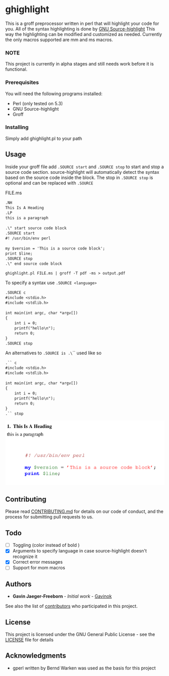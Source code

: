 # ghighlight

This is a groff preprocessor written in perl that will highlight your code for you. All of the syntax highlighting is done by [GNU Source-highlight](https://www.gnu.org/software/src-highlite/#mozTocId323328) This way the highlighting can be modified and customized as needed. Currently the only macros supported are mm and ms macros.


### NOTE

This project is currently in alpha stages and still needs work before it is functional.

### Prerequisites

You will need the following programs installed:

- Perl (only tested on 5.3)
- GNU Source-highlight
- Groff


### Installing

Simply add ghighlight.pl to your path 

## Usage

Inside your groff file add `.SOURCE start`  and `.SOURCE stop` to start and stop a source code section. source-highlight will automatically detect the syntax based on the source code inside the block. The stop in `.SOURCE stop` is optional and can be replaced with `.SOURCE`

FILE.ms
```{roff}
.NH
This Is A Heading
.LP
this is a paragraph

.\" start source code block
.SOURCE start
#! /usr/bin/env perl

my $version = 'This is a source code block';
print $line; 
.SOURCE stop
.\" end source code block
```

```{sh}
ghighlight.pl FILE.ms | groff -T pdf -ms > output.pdf
```

To specify a syntax use `.SOURCE <language>`
```{roff}
.SOURCE c
#include <stdio.h>
#include <stdlib.h>

int main(int argc, char *argv[])
{
    int i = 0;
    printf("hello\n");
    return 0;
}
.SOURCE stop
```

An alternatives to `.SOURCE is .\`\`` used like so
```{roff}
.`` c
#include <stdio.h>
#include <stdlib.h>

int main(int argc, char *argv[])
{
    int i = 0;
    printf("hello\n");
    return 0;
}
.`` stop
```

![Output](./demo.png)


## Contributing

Please read [CONTRIBUTING.md](https://github.com/Gavinok/ghighlight/contributing.md) for details on our code of conduct, and the process for submitting pull requests to us.

## Todo
- [ ] Toggling (color instead of bold )
- [x] Arguments to specify language in case source-highlight doesn't recognize it
- [x] Correct error messages
- [ ] Support for mom macros

## Authors

* **Gavin Jaeger-Freeborn** - *Initial work* - [Gavinok](https://github.com/Gavinok)

See also the list of [contributors](https://github.com/Gavinok/ghighlight/contributors) who participated in this project.

## License

This project is licensed under the GNU General Public License - see the [LICENSE](LICENSE) file for details

## Acknowledgments

* gperl written by Bernd Warken was used as the basis for this project
